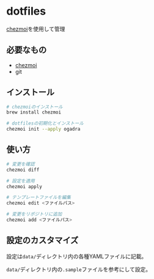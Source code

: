 # dotfiles

[chezmoi](https://www.chezmoi.io/)を使用して管理

## 必要なもの

- [chezmoi](https://www.chezmoi.io/)
- git

## インストール

```bash
# chezmoiのインストール
brew install chezmoi

# dotfilesの初期化とインストール
chezmoi init --apply ogadra
```

## 使い方

```bash
# 変更を確認
chezmoi diff

# 設定を適用
chezmoi apply

# テンプレートファイルを編集
chezmoi edit <ファイルパス>

# 変更をリポジトリに追加
chezmoi add <ファイルパス>
```

## 設定のカスタマイズ

設定は`data/`ディレクトリ内の各種YAMLファイルに記載。

`data/`ディレクトリ内の`.sample`ファイルを参考にして設定。
